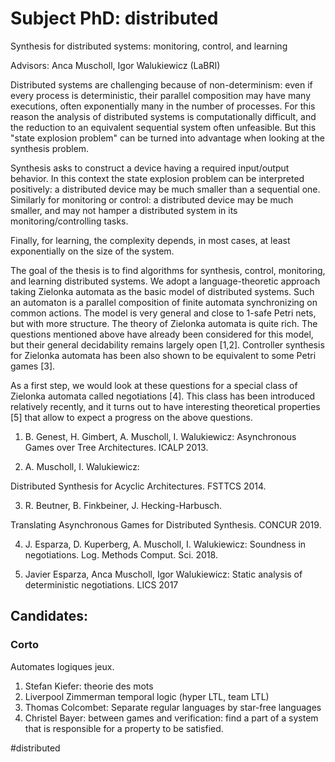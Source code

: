 # Subject PhD: distributed



Synthesis for distributed systems: monitoring, control, and learning


Advisors: Anca Muscholl, Igor Walukiewicz (LaBRI)


Distributed systems are challenging because of non-determinism: even if every
process is deterministic, their parallel composition may have many executions,
 often exponentially many in the number of processes. For this reason the analysis of
 distributed systems is computationally difficult, and the reduction to an equivalent
 sequential system often unfeasible. But this "state explosion problem" can be turned
 into advantage when looking at the synthesis problem.


Synthesis asks to construct a device having a required input/output
 behavior. In this context the state explosion problem can be interpreted
 positively: a distributed device may be much smaller than a sequential one.
 Similarly for monitoring or control: a distributed device may be much smaller, and
 may not hamper a distributed system in its monitoring/controlling tasks.


Finally, for learning, the complexity depends, in most cases, at least
 exponentially on the size of the system. 


The goal of the thesis is to find algorithms for synthesis, control, monitoring,
 and learning distributed systems. We adopt a language-theoretic approach taking
 Zielonka automata as the basic model of distributed systems. Such an automaton
 is a parallel composition of finite automata synchronizing on common actions.
 The model is very general and close to 1-safe Petri nets, but with more structure. 
 The theory of Zielonka automata is quite rich. The questions mentioned above
 have already been considered for this model, but their general decidability remains
 largely open [1,2]. Controller synthesis for Zielonka automata has been also shown
 to be equivalent to some Petri games [3]. 


As a first step, we would look at these questions for a special class of Zielonka
 automata called negotiations [4]. This class has been introduced relatively recently,
 and it turns out to have interesting theoretical properties [5] that allow to expect a
 progress on the above questions.


1. B. Genest, H. Gimbert, A. Muscholl, I. Walukiewicz:
 Asynchronous Games over Tree Architectures. ICALP 2013.


2. A. Muscholl, I. Walukiewicz:


Distributed Synthesis for Acyclic Architectures. FSTTCS 2014.


3. R. Beutner, B. Finkbeiner, J. Hecking-Harbusch.


Translating Asynchronous Games for Distributed Synthesis. CONCUR 2019.


4. J. Esparza, D. Kuperberg, A. Muscholl, I. Walukiewicz:
 Soundness in negotiations. Log. Methods Comput. Sci. 2018.


5. Javier Esparza, Anca Muscholl, Igor Walukiewicz:
 Static analysis of deterministic negotiations. LICS 2017


##  Candidates:

### Corto 
Automates logiques jeux. 
1. Stefan Kiefer: theorie des mots
2. Liverpool Zimmerman temporal logic (hyper LTL, team LTL)
3. Thomas Colcombet: Separate regular languages by star-free languages
4. Christel Bayer: between games and verification: find a part of a system that
   is responsible for a property to be satisfied.
	 

#distributed 